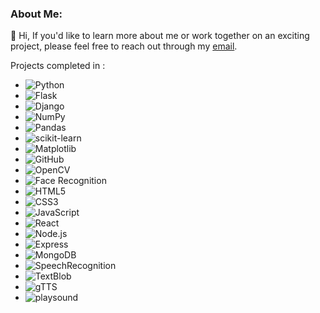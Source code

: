 <h3 align="left">About Me:</h3>

👋 Hi, 
If you'd like to learn more about me or work together on an exciting project, please feel free to reach out through my [email](mailto:niladri.das@lpu.in).

Projects completed in :
- ![Python](https://img.shields.io/badge/-Python-3776AB?style=flat-square&logo=python&logoColor=white)
- ![Flask](https://img.shields.io/badge/-Flask-000000?style=flat-square&logo=flask&logoColor=white)
- ![Django](https://img.shields.io/badge/-Django-092E20?style=flat-square&logo=django&logoColor=white)
- ![NumPy](https://img.shields.io/badge/-NumPy-013243?style=flat-square&logo=numpy&logoColor=white)
- ![Pandas](https://img.shields.io/badge/-Pandas-150458?style=flat-square&logo=pandas&logoColor=white)
- ![scikit-learn](https://img.shields.io/badge/-scikit--learn-F7931E?style=flat-square&logo=scikit-learn&logoColor=white)
- ![Matplotlib](https://img.shields.io/badge/-Matplotlib-3776AB?style=flat-square&logo=python&logoColor=white)
- ![GitHub](https://img.shields.io/badge/-GitHub-181717?style=flat-square&logo=github&logoColor=white)
- ![OpenCV](https://img.shields.io/badge/-OpenCV-5C3EE8?style=flat-square&logo=opencv&logoColor=white)
- ![Face Recognition](https://img.shields.io/badge/-Face_Recognition-FF5733?style=flat-square&logo=python&logoColor=white)
- ![HTML5](https://img.shields.io/badge/-HTML5-E34F26?style=flat-square&logo=html5&logoColor=white)
- ![CSS3](https://img.shields.io/badge/-CSS3-1572B6?style=flat-square&logo=css3&logoColor=white)
- ![JavaScript](https://img.shields.io/badge/-JavaScript-F7DF1E?style=flat-square&logo=javascript&logoColor=black)
- ![React](https://img.shields.io/badge/-React-61DAFB?style=flat-square&logo=react&logoColor=black)
- ![Node.js](https://img.shields.io/badge/-Node.js-339933?style=flat-square&logo=node.js&logoColor=white)
- ![Express](https://img.shields.io/badge/-Express-000000?style=flat-square&logo=express&logoColor=white)
- ![MongoDB](https://img.shields.io/badge/-MongoDB-47A248?style=flat-square&logo=mongodb&logoColor=white)
- ![SpeechRecognition](https://img.shields.io/badge/-SpeechRecognition-009688?style=flat-square&logo=python&logoColor=white)
- ![TextBlob](https://img.shields.io/badge/-TextBlob-009688?style=flat-square&logo=python&logoColor=white)
- ![gTTS](https://img.shields.io/badge/-gTTS-009688?style=flat-square&logo=python&logoColor=white)
- ![playsound](https://img.shields.io/badge/-playsound-009688?style=flat-square&logo=python&logoColor=white)

